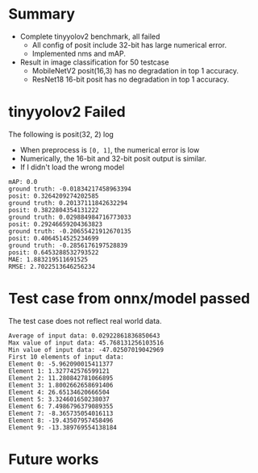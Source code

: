 
# Summary

- Complete tinyyolov2 benchmark, all failed
	- All config of posit include 32-bit has large numerical error.
	- Implemented nms and mAP.
- Result in image classification for 50 testcase
	- MobileNetV2 posit(16,3) has no degradation in top 1 accuracy.
	- ResNet18 16-bit posit has no degradation in top 1 accuracy.


# tinyyolov2 Failed

The following is posit(32, 2) log
- When preprocess is `[0, 1]`, the numerical error is low
- Numerically, the 16-bit and 32-bit posit output is similar.
- If I didn't load the wrong model

```
mAP: 0.0
ground truth: -0.01834217458963394
posit: 0.3264209274202585
ground truth: 0.20137111842632294
posit: 0.3822804354131222
ground truth: 0.029884984716773033
posit: 0.29246659204363823
ground truth: -0.20655421912670135
posit: 0.4064514525234699
ground truth: -0.2856176197528839
posit: 0.6453288532793522
MAE: 1.883219511691525
RMSE: 2.7022513646256234
```

# Test case from onnx/model passed

The test case does not reflect real world data.

```
Average of input data: 0.02922861836850643
Max value of input data: 45.768131256103516
Min value of input data: -47.02507019042969
First 10 elements of input data:
Element 0: -5.962090015411377
Element 1: 1.327742576599121
Element 2: 11.280842781066895
Element 3: 1.8002662658691406
Element 4: 26.65134620666504
Element 5: 3.324601650238037
Element 6: 7.4986796379089355
Element 7: -8.365735054016113
Element 8: -19.43507957458496
Element 9: -13.389769554138184
```


# Future works

